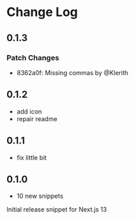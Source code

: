 # Change Log

## 0.1.3

### Patch Changes

- 8362a0f: Missing commas by @Klerith 

## 0.1.2

- add icon
- repair readme

## 0.1.1

- fix little bit

## 0.1.0

- 10 new snippets

Initial release snippet for Next.js 13
